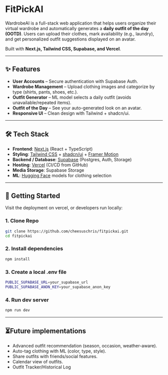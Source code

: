 # FitPickAI

WardrobeAI is a full-stack web application that helps users organize their virtual wardrobe and automatically generates a **daily outfit of the day (OOTD)**. Users can upload their clothes, mark availability (e.g., laundry), and get personalized outfit suggestions displayed on an avatar.

Built with **Next.js, Tailwind CSS, Supabase, and Vercel**.

---

## ✨ Features
- **User Accounts** – Secure authentication with Supabase Auth.  
- **Wardrobe Management** – Upload clothing images and categorize by type (shirts, pants, shoes, etc.).  
- **Outfit Generator** – ML model selects a daily outfit (avoids unavailable/repeated items).  
- **Outfit of the Day** – See your auto-generated look on an avatar.  
- **Responsive UI** – Clean design with Tailwind + shadcn/ui.

---

## 🛠️ Tech Stack
- **Frontend**: [Next.js](https://nextjs.org/) (React + TypeScript)  
- **Styling**: [Tailwind CSS](https://tailwindcss.com/) + [shadcn/ui](https://ui.shadcn.com/) + [Framer Motion](https://www.framer.com/motion/)  
- **Backend / Database**: [Supabase](https://supabase.com/) (Postgres, Auth, Storage)  
- **Hosting**: [Vercel](https://vercel.com/) (CI/CD from GitHub)  
- **Media Storage**: Supabase Storage
- **ML**: [Hugging Face](https://huggingface.co/) models for clothing selection

---

## 🚀 Getting Started

Visit the deployment on vercel, or developers run locally:

### 1. Clone Repo
```bash
git clone https://github.com/cheesuschris/fitpickai.git
cd fitpickai
```
### 2. Install dependencies
```bash
npm install
```
### 3. Create a local .env file
```bash
PUBLIC_SUPABASE_URL=your_supabase_url
PUBLIC_SUPABASE_ANON_KEY=your_supabase_anon_key
```
### 4. Run dev server
```bash
npm run dev
```
---

## ⏳Future implementations

- Advanced outfit recommendation (season, occasion, weather-aware).
- Auto-tag clothing with ML (color, type, style).
- Share outfits with friends/social features.
- Calendar view of outfits.
- Outfit Tracker/Historical Log

